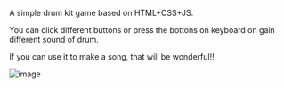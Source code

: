 A simple drum kit game based on HTML+CSS+JS.

You can click different buttons or press the bottons on keyboard on gain different sound of drum.

If you can use it to make a song, that will be wonderful!!

![image](https://github.com/user-attachments/assets/695c31ff-69c1-4b54-abd3-1cd8f5eb695b)
